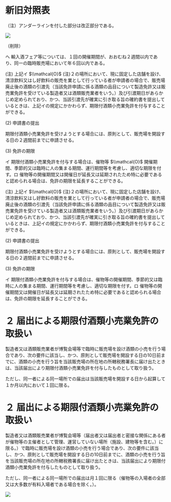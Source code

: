# 新旧対照表

（注）アンダーラインを付した部分は改正部分である。

![](https://www.nta.go.jp/tmp/c54a216d-df28-4e41-915c-e2e1838a8513/images/7550ffe7abff4535c93bbb1a7e1813020e49258602464c6c99819d421d76d4fe.jpg)

（削除）

ヘ 輸入酒フェア等については、１回の開催期間が、おおむね２週間以内であり、同一の臨時販売場において年６回以内である。

(注) 上記イ $\\mathcal{O}$ (注)２の場所において、現に固定した店舗を設け、清涼飲料又はし好飲料の販売を業として行っている者が申請者の場合で、販売場廃止後の酒類の引渡先（当該免許申請に係る酒類の品目について製造免許又は販売業免許を受けている製造者又は酒類販売業者をいう。）及び引渡期日があらかじめ定められており、かつ、当該引渡先が確実に引き取る旨の確約書を提出しているときは、上記イの規定にかかわらず、期限付酒類小売業免許を付与することができる。

(2) 申請書の提出

期限付酒類小売業免許を受けようとする場合には、原則として、販売場を開設する日の２週間前までに申請させる。

(3) 免許の期限

イ 期限付酒類小売業免許を付与する場合は、催物等 $\\mathcal{O}$ 開催期間、季節的又は臨時に人の集まる期間、運行期間等を考慮し、適切な期限を付す。ロ 催物等の開催期間又は開催日が延長又は延期されたため特に必要であると認められる場合は、免許の期限を延長することができる。

(注) 上記イ $\\mathcal{O}$ (注)２の場所において、現に固定した店舗を設け、清涼飲料又はし好飲料の販売を業として行っている者が申請者の場合で、販売場廃止後の酒類の引渡先（当該免許申請に係る酒類の品目について製造免許又は販売業免許を受けている製造者又は酒類販売業者をいう。）及び引渡期日があらかじめ定められており、かつ、当該引渡先が確実に引き取る旨の確約書を提出しているときは、上記イの規定にかかわらず、期限付酒類小売業免許を付与することができる。

(2) 申請書の提出

期限付酒類小売業免許を受けようとする場合には、原則として、販売場を開設する日の２週間前までに申請させる。

(3) 免許の期限

イ 期限付酒類小売業免許を付与する場合は、催物等の開催期間、季節的又は臨時に人の集まる期間、運行期間等を考慮し、適切な期限を付す。ロ 催物等の開催期間又は開催日が延長又は延期されたため特に必要であると認められる場合は、免許の期限を延長することができる。

# ２ 届出による期限付酒類小売業免許の取扱い

製造者又は酒類販売業者が博覧会場等で臨時に販売場を設け酒類の小売を行う場合であり、次の要件に該当し、かつ、原則として販売場を開設する日の10日前までに、酒類の小売を行う旨を当該販売場の所在地の所轄税務署長に届け出たときは、当該届出により期限付酒類小売業免許を付与したものとして取り扱う。

ただし、同一者による同一場所での届出は当該販売場を開設する日から起算して１か月以内において１回に限る。

# ２ 届出による期限付酒類小売業免許の取扱い

製造者又は酒類販売業者が博覧会場等（届出者又は届出者と密接な関係にある者が催物等の主催者として管理、運営していない場所（施設、建物等を含む。）に限る。）で臨時に販売場を設け酒類の小売を行う場合であり、次の要件に該当し、かつ、原則として販売場を開設する日の10日前までに、酒類の小売を行う旨を当該販売場の所在地の所轄税務署長に届け出たときは、当該届出により期限付酒類小売業免許を付与したものとして取り扱う。

ただし、同一者による同一場所での届出は月１回に限る（催物等の入場者の全部又は大多数が有料入場者である場合を除く。）。

![](https://www.nta.go.jp/tmp/c54a216d-df28-4e41-915c-e2e1838a8513/images/4aa79a8752860dfeeef8bbd1e82d4d50c014dea826941e7d16c8aa67977f7339.jpg)